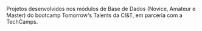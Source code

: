 Projetos desenvolvidos nos módulos de Base de Dados (Novice, Amateur e Master) do bootcamp Tomorrow's Talents da CI&T, em parceria com a TechCamps.
